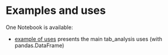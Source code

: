 # Examples and uses

One Notebook is available:

- [example of uses](https://nbviewer.org/github/loco-philippe/tab-analysis/blob/main/example/fruits_df.ipynb) presents the main tab_analysis uses (with pandas.DataFrame)
